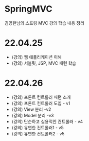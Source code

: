 # SpringMVC
김영한님의 스프링 MVC 강의 학습 내용 정리

# 22.04.25
 - (강의) 웹 애플리케이션 이해
 - (강의) 서블릿, JSP, MVC 패턴 학습

# 22.04.26
 - (강의) 프론트 컨트롤러 패턴 소개
 - (강의) 프론트 컨트롤러 도입 - v1
 - (강의) View 분리 -v2
 - (강의) Model 분리 -v3
 - (강의) 단순하고 실용적인 컨트롤러 - v4
 - (강의) 유연한 컨트롤러1 - v5
 - (강의) 유연한 컨트롤러2 - v5
